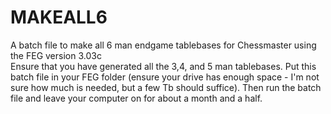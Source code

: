 # MAKEALL6
A batch file to make all 6 man endgame tablebases for Chessmaster using the FEG version 3.03c</br>
Ensure that you have generated all the 3,4, and 5 man tablebases.
Put this batch file in your FEG folder (ensure your drive has enough space - I'm not sure how much is needed, but a few Tb should suffice).
Then run the batch file and leave your computer on for about a month and a half.
